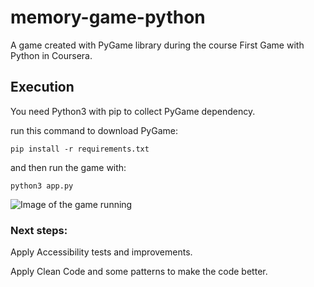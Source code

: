 # memory-game-python
A game created with PyGame library during the course First Game with Python in Coursera.

## Execution

You need Python3 with pip to collect PyGame dependency. 

run this command to download PyGame:

`pip install -r requirements.txt`

and then run the game with:

`python3 app.py`

![Image of the game running](https://user-images.githubusercontent.com/6752823/102354413-470c7400-3f89-11eb-8409-4395edb68f08.png)

### Next steps:

Apply Accessibility tests and improvements.

Apply Clean Code and some patterns to make the code better.

